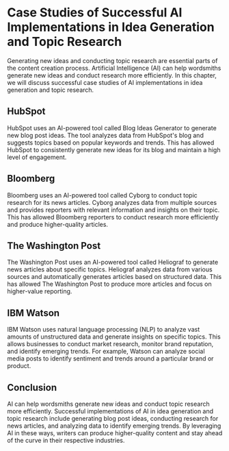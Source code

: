 Case Studies of Successful AI Implementations in Idea Generation and Topic Research
===============================================================================================================================================

Generating new ideas and conducting topic research are essential parts of the content creation process. Artificial Intelligence (AI) can help wordsmiths generate new ideas and conduct research more efficiently. In this chapter, we will discuss successful case studies of AI implementations in idea generation and topic research.

HubSpot
-------

HubSpot uses an AI-powered tool called Blog Ideas Generator to generate new blog post ideas. The tool analyzes data from HubSpot's blog and suggests topics based on popular keywords and trends. This has allowed HubSpot to consistently generate new ideas for its blog and maintain a high level of engagement.

Bloomberg
---------

Bloomberg uses an AI-powered tool called Cyborg to conduct topic research for its news articles. Cyborg analyzes data from multiple sources and provides reporters with relevant information and insights on their topic. This has allowed Bloomberg reporters to conduct research more efficiently and produce higher-quality articles.

The Washington Post
-------------------

The Washington Post uses an AI-powered tool called Heliograf to generate news articles about specific topics. Heliograf analyzes data from various sources and automatically generates articles based on structured data. This has allowed The Washington Post to produce more articles and focus on higher-value reporting.

IBM Watson
----------

IBM Watson uses natural language processing (NLP) to analyze vast amounts of unstructured data and generate insights on specific topics. This allows businesses to conduct market research, monitor brand reputation, and identify emerging trends. For example, Watson can analyze social media posts to identify sentiment and trends around a particular brand or product.

Conclusion
----------

AI can help wordsmiths generate new ideas and conduct topic research more efficiently. Successful implementations of AI in idea generation and topic research include generating blog post ideas, conducting research for news articles, and analyzing data to identify emerging trends. By leveraging AI in these ways, writers can produce higher-quality content and stay ahead of the curve in their respective industries.
